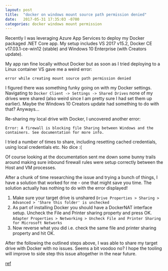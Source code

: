 ```yaml
---
layout: post
title:  "docker on windows mount source path permission denied"
date:   2017-05-31 17:35:03 -0700
categories: docker windows mount permission
---
```


Recently I was leveraging Azure App Services to deploy my Docker packaged .NET Core app. My setup includes VS 2017 v15.2, Docker CE v17.03.1-ce-win12 (stable) and Windows 10 Enterprise (with Creators update).

My app ran fine locally without Docker but as soon as I tried deploying to a Linux container VS gave me a weird error:

```
error while creating mount source path permission denied
```

I figured there was something funky going on with my Docker settings. Navigating to `Docker Client -> Settings -> Shared Drives` none of my drives were shared (also weird since I am pretty sure I had set them up earlier). Maybe the Windows 10 Creators update had something to do with that? Anyways...

Re-sharing my local drive with Docker, I uncovered another error:

```
Error: A firewall is blocking file Sharing between Windows and the containers. See documentation for more info.
```

I tried a number of times to share, including resetting cached credentials, using local credentials etc. No dice :(

Of course looking at the documentation sent me down some bunny trails around making sure inbound firewall rules were setup correctly between the Host and VM processes.

After a chunk of time researching the issue and trying a bunch of things, I have a solution that worked for me - one that might save you time. The solution actually has nothing to do with the error displayed!


1. Make sure your target drive is unshared `Drive Properties > Sharing > Advanced > 'Share this folder' is unchecked`
2. As part of installing Docker you should have a DockerNAT interface setup. Uncheck the File and Printer sharing property and press OK. `Adapter Properties > Networking > Uncheck File and Printer Sharing for Microsoft Networks`
3. Now reverse what you did i.e. check the same file and printer sharing property and hit OK.

After the following the outlined steps above, I was able to share my target drive with Docker with no issues. Seems a bit voodoo no? I hope the tooling will improve to side step this issue altogether in the near future.

[ref](https://stackoverflow.com/questions/42203488/settings-to-windows-firewall-to-allow-docker-for-windows-to-share-drive)